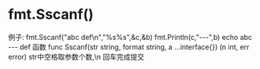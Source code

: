 # fmt.Sscanf()
例子:
	fmt.Sscanf("abc def\n","%s%s",&c,&b)
	fmt.Println(c,"---",b)
  echo abc --- def
函数
func Sscanf(str string, format string, a ...interface{}) (n int, err error)
str中空格取参数个数,\n 回车完成提交


